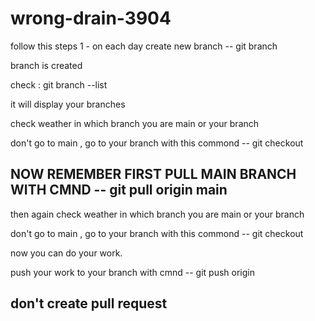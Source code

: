 # wrong-drain-3904
follow this steps
1 - on each day create new branch -- git branch <branch name>
  
branch is created
  
check : git branch --list
  
it will display your branches
  
check weather in which branch you are main  or your branch
  
don't go to main , go to your branch with this commond -- git checkout <branch name>
  
## NOW REMEMBER FIRST PULL MAIN BRANCH WITH CMND -- git pull origin main
  
then again check weather in which branch you are main  or your branch 
  
 don't go to main , go to your branch with this commond -- git checkout <branch name>
  
  now you can do your work.
  
push your work to your branch with cmnd -- git push origin <branch name>
  
## don't create pull request 
